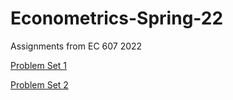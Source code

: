 # Econometrics-Spring-22
Assignments from EC 607 2022

[Problem Set 1](https://github.com/ojetton/Econometrics-Spring-22/blob/main/Problem-Set-1-Jetton.pdf)


[Problem Set 2](https://github.com/ojetton/Econometrics-Spring-22/blob/main/Problem-Set-2-Jetton.pdf)

 
